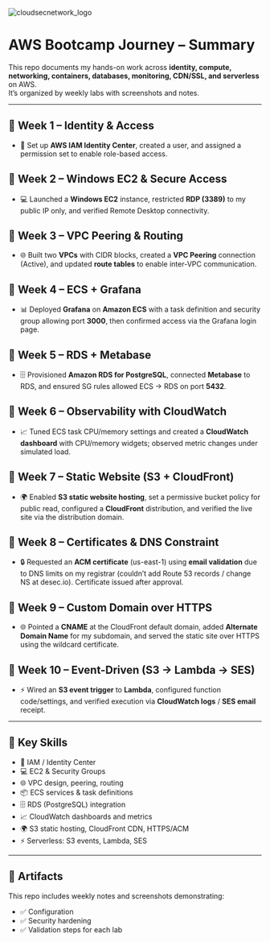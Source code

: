 ![cloudsecnetwork_logo](https://github.com/user-attachments/assets/fcf78e3a-d7d6-44ad-a405-4d4d87f49050)  

# AWS Bootcamp Journey – Summary


This repo documents my hands-on work across **identity, compute, networking, containers, databases, monitoring, CDN/SSL, and serverless** on AWS.  
It’s organized by weekly labs with screenshots and notes.

---

## 📅 Week 1 – Identity & Access  
- 🔑 Set up **AWS IAM Identity Center**, created a user, and assigned a permission set to enable role-based access.  

## 📅 Week 2 – Windows EC2 & Secure Access  
- 💻 Launched a **Windows EC2** instance, restricted **RDP (3389)** to my public IP only, and verified Remote Desktop connectivity.  

## 📅 Week 3 – VPC Peering & Routing  
- 🌐 Built two **VPCs** with CIDR blocks, created a **VPC Peering** connection (Active), and updated **route tables** to enable inter-VPC communication.  

## 📅 Week 4 – ECS + Grafana  
- 📊 Deployed **Grafana** on **Amazon ECS** with a task definition and security group allowing port **3000**, then confirmed access via the Grafana login page.  

## 📅 Week 5 – RDS + Metabase  
- 🗄️ Provisioned **Amazon RDS for PostgreSQL**, connected **Metabase** to RDS, and ensured SG rules allowed ECS → RDS on port **5432**.  

## 📅 Week 6 – Observability with CloudWatch  
- 📈 Tuned ECS task CPU/memory settings and created a **CloudWatch dashboard** with CPU/memory widgets; observed metric changes under simulated load.  

## 📅 Week 7 – Static Website (S3 + CloudFront)  
- 🌍 Enabled **S3 static website hosting**, set a permissive bucket policy for public read, configured a **CloudFront** distribution, and verified the live site via the distribution domain.  

## 📅 Week 8 – Certificates & DNS Constraint  
- 🔒 Requested an **ACM certificate** (us-east-1) using **email validation** due to DNS limits on my registrar (couldn’t add Route 53 records / change NS at desec.io). Certificate issued after approval.  

## 📅 Week 9 – Custom Domain over HTTPS  
- 🌐 Pointed a **CNAME** at the CloudFront default domain, added **Alternate Domain Name** for my subdomain, and served the static site over HTTPS using the wildcard certificate.  

## 📅 Week 10 – Event-Driven (S3 → Lambda → SES)  
- ⚡ Wired an **S3 event trigger** to **Lambda**, configured function code/settings, and verified execution via **CloudWatch logs** / **SES email** receipt.  

---

## 🔑 Key Skills
- 🔐 IAM / Identity Center  
- 💻 EC2 & Security Groups  
- 🌐 VPC design, peering, routing  
- 📦 ECS services & task definitions  
- 🗄️ RDS (PostgreSQL) integration  
- 📈 CloudWatch dashboards and metrics  
- 🌍 S3 static hosting, CloudFront CDN, HTTPS/ACM  
- ⚡ Serverless: S3 events, Lambda, SES  

---

## 📂 Artifacts
This repo includes weekly notes and screenshots demonstrating:  
- ✅ Configuration  
- ✅ Security hardening  
- ✅ Validation steps for each lab
